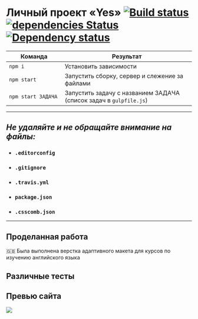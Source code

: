 # Личный проект «Yes» [![Build status][travis-image]][travis-url] [![dependencies Status](https://david-dm.org/webistomin/yes-adaptive/status.svg)](https://david-dm.org/webistomin/yes-adaptive) [![Dependency status][dependency-image]][dependency-url] 

<table>
  <thead>
    <tr>
      <th>Команда</th>
      <th>Результат</th>
    </tr>
  </thead>
  <tbody>
    <tr>
      <td width="30%"><code>npm i</code></td>
      <td>Установить зависимости</td>
    </tr>
    <tr>
      <td><code>npm start</code></td>
      <td>Запустить сборку, сервер и слежение за файлами</td>
    </tr>
    <tr>
      <td><code>npm start ЗАДАЧА</code></td>
      <td>Запустить задачу с названием ЗАДАЧА (список задач в <code>gulpfile.js</code>)</td>
    </tr>
  </tbody>
</table>

---

## _Не удаляйте и не обращайте внимание на файлы:_
*	### `.editorconfig`
*	### `.gitignore`
*	### `.travis.yml`
*	### `package.json`
*	### `.csscomb.json`
---

## Проделанная работа
:uk: Была выполнена верстка адаптивного макета для курсов по изучению английского языка

## Различные тесты

## Превью сайта
<img src="mockup/mockup.png">


[travis-image]: https://travis-ci.org/webistomin/yes-adaptive.svg?branch=master
[travis-url]: https://travis-ci.org/webistomin/yes-adaptive
[dependency-image]: https://david-dm.org/webistomin/yes-adaptive/dev-status.svg?style=flat-square
[dependency-url]: https://david-dm.org/webistomin/yes-adaptive

